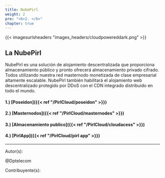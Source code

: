 ```yaml
---
title: NubePirl
weight: 2
pre: "<b>2. </b>"
chapter: true
---
```


{{< imagesurlsheaders "images_headers/cloudpowereddark.png"  >}}



## La NubePirl


NubePirl es una solución de alojamiento descentralizada que proporciona almacenamiento público y pronto ofrecerá almacenamiento privado cifrado.
Todos utilizando nuestra red masternodo monetizada de clase empresarial altamente escalable.
NubePirl también habilitará el alojamiento web descentralizado protegido por DDoS con el CDN integrado distribuido en todo el mundo.



#### 1.) [Poseidon]({{< ref "/PirlCloud/poseidon" >}})
#### 2.) [Masternodos]({{< ref "/PirlCloud/masternodes" >}})
#### 3.) [Almacenamiento publico]({{< ref "/PirlCloud/cloudacess" >}})
#### 4.) [PirlApp]({{< ref "/PirlCloud/pirl app" >}})



---
Autor(s):


@Dptelecom


Contribuyente(s):
